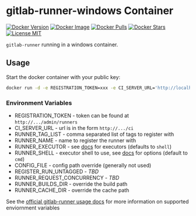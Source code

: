 # gitlab-runner-windows Container

[![Docker Version](https://images.microbadger.com/badges/version/patsissons/gitlab-runner-windows.svg)](https://microbadger.com/images/patsissons/gitlab-runner-windows) [![Docker Image](https://images.microbadger.com/badges/image/patsissons/gitlab-runner-windows.svg)](https://microbadger.com/images/patsissons/gitlab-runner-windows) [![Docker Pulls](https://img.shields.io/docker/pulls/patsissons/gitlab-runner-windows.svg)](https://hub.docker.com/r/patsissons/gitlab-runner-windows/) [![Docker Stars](https://img.shields.io/docker/stars/patsissons/gitlab-runner-windows.svg)](https://hub.docker.com/r/patsissons/gitlab-runner-windows/) [![License MIT](https://img.shields.io/badge/license-MIT-blue.svg)](https://opensource.org/licenses/MIT)

`gitlab-runner` running in a windows container.

## Usage

Start the docker container with your public key:

```sh
docker run -d -e REGISTRATION_TOKEN=xxx -e CI_SERVER_URL='http://localhost/ci' -e RUNNER_NAME=gitlab-agent-1 -e RUNNER_TAG_LIST='WINDOWS,DOCKER' patsissons/gitlab-runner-windows
```

### Environment Variables

* REGISTRATION_TOKEN - token can be found at `http://.../admin/runners`
* CI_SERVER_URL - url is in the form `http://.../ci`
* RUNNER_TAG_LIST - comma separated list of tags to register with
* RUNNER_NAME - name to register the runner with
* RUNNER_EXECUTOR - see [docs](https://gitlab.com/gitlab-org/gitlab-ci-multi-runner/blob/master/docs/executors/README.md) for executors (defaults to `shell`)
* RUNNER_SHELL - executor shell to use, see [docs](https://gitlab.com/gitlab-org/gitlab-ci-multi-runner/blob/master/docs/executors/shell.md) for options (default to `cmd`)
* CONFIG_FILE - config path override (generally not used)
* REGISTER_RUN_UNTAGGED - *TBD*
* RUNNER_REQUEST_CONCURRENCY - *TBD*
* RUNNER_BUILDS_DIR - override the build path
* RUNNER_CACHE_DIR - override the cache path

See the [official gitlab-runner usage docs](https://github.com/bobey/docker-gitlab-ci-runner/blob/master/README.md#usage) for more information on supported enviornment variables
